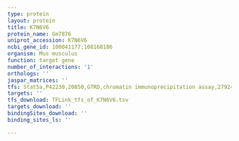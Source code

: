 ```yaml
---
type: protein
layout: protein
title: K7N6V6
protein_name: Gm7876
uniprot_accession: K7N6V6
ncbi_gene_id: 100041177;108168186
organism: Mus musculus
function: target gene
number_of_interactions: '1'
orthologs: ''
jaspar_matrices: ''
tfs: Stat5a,P42230,20850,GTRD,chromatin immunoprecipitation assay,27924024%5Buid%5D,No
targets: ''
tfs_download: TFLink_tfs_of_K7N6V6.tsv
targets_download: ''
bindingSites_download: ''
binding_sites_ls: ''

---
```

